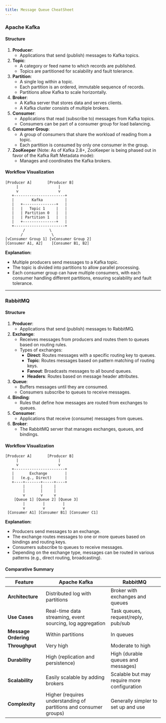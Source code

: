 ```yaml
---
title: Message Queue CheatSheet
---
```


### **Apache Kafka**

#### **Structure**

1. **Producer**:
   - Applications that send (publish) messages to Kafka topics.
2. **Topic**:
   - A category or feed name to which records are published.
   - Topics are partitioned for scalability and fault tolerance.
3. **Partition**:
   - A single log within a topic.
   - Each partition is an ordered, immutable sequence of records.
   - Partitions allow Kafka to scale horizontally.
4. **Broker**:
   - A Kafka server that stores data and serves clients.
   - A Kafka cluster consists of multiple brokers.
5. **Consumer**:
   - Applications that read (subscribe to) messages from Kafka topics.
   - Consumers can be part of a consumer group for load balancing.
6. **Consumer Group**:
   - A group of consumers that share the workload of reading from a topic.
   - Each partition is consumed by only one consumer in the group.
7. **ZooKeeper** (Note: As of Kafka 2.8+, ZooKeeper is being phased out in favor of the Kafka Raft Metadata mode):
   - Manages and coordinates the Kafka brokers.

#### **Workflow Visualization**

```
[Producer A]       [Producer B]
     |                  |
     v                  v
   +-----------------------+
   |        Kafka          |
   |   +---------------+   |
   |   |   Topic 1     |   |
   |   | Partition 0   |   |
   |   | Partition 1   |   |
   |   +---------------+   |
   +-----------------------+
        /           \
       /             \
[vConsumer Group 1] [vConsumer Group 2]
[Consumer A1, A2]    [Consumer B1, B2]
```

**Explanation:**

- Multiple producers send messages to a Kafka topic.
- The topic is divided into partitions to allow parallel processing.
- Each consumer group can have multiple consumers, with each consumer handling different partitions, ensuring scalability and fault tolerance.

---

### **RabbitMQ**

#### **Structure**

1. **Producer**:
   - Applications that send (publish) messages to RabbitMQ.
2. **Exchange**:
   - Receives messages from producers and routes them to queues based on routing rules.
   - Types of exchanges:
     - **Direct**: Routes messages with a specific routing key to queues.
     - **Topic**: Routes messages based on pattern matching of routing keys.
     - **Fanout**: Broadcasts messages to all bound queues.
     - **Headers**: Routes based on message header attributes.
3. **Queue**:
   - Buffers messages until they are consumed.
   - Consumers subscribe to queues to receive messages.
4. **Binding**:
   - Rules that define how messages are routed from exchanges to queues.
5. **Consumer**:
   - Applications that receive (consume) messages from queues.
6. **Broker**:
   - The RabbitMQ server that manages exchanges, queues, and bindings.

#### **Workflow Visualization**

```
[Producer A]       [Producer B]
     |                  |
     v                  v
   +-----------------------+
   |       Exchange        |
   |   (e.g., Direct)      |
   +----+-------+-----+----+
        |       |     |
        |       |     |
        v       v     v
    [Queue 1] [Queue 2] [Queue 3]
        |        |        |
        v        v        v
 [Consumer A1] [Consumer B1] [Consumer C1]
```

**Explanation:**

- Producers send messages to an exchange.
- The exchange routes messages to one or more queues based on bindings and routing keys.
- Consumers subscribe to queues to receive messages.
- Depending on the exchange type, messages can be routed in various patterns (e.g., direct routing, broadcasting).

#### **Comparative Summary**

| Feature              | Apache Kafka                                                      | RabbitMQ                                    |
| -------------------- | ----------------------------------------------------------------- | ------------------------------------------- |
| **Architecture**     | Distributed log with partitions                                   | Broker with exchanges and queues            |
| **Use Cases**        | Real-time data streaming, event sourcing, log aggregation         | Task queues, request/reply, pub/sub         |
| **Message Ordering** | Within partitions                                                 | In queues                                   |
| **Throughput**       | Very high                                                         | Moderate to high                            |
| **Durability**       | High (replication and persistence)                                | High (durable queues and messages)          |
| **Scalability**      | Easily scalable by adding brokers                                 | Scalable but may require more configuration |
| **Complexity**       | Higher (requires understanding of partitions and consumer groups) | Generally simpler to set up and use         |
